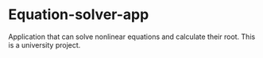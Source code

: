 # Equation-solver-app
Application that can solve nonlinear equations and calculate their root. This is a university project.
